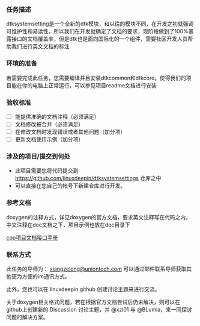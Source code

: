 ### 任务描述

dtksystemsetting是一个全新的dtk模块，和以往的模块不同，在开发之初就强调可维护性和易读性，所以我们在开发就确定了文档的要求，现阶段做到了100%暴露接口的文档覆盖率，但是dtk也是面向国际化的一个组件，需要社区开发人员帮助我们进行英文文档的标注

### 环境的准备

若需要完成此任务，您需要编译并且安装dtkcommon和dtkcore。使得我们的项目能在你的电脑上正常运行，可以参见项目readme文档进行安装

### 验收标准

- [ ] 能提供准确的文档注释（必须满足）
- [ ] 文档修改被合并（必须满足）
- [ ] 在修改文档时发现错误或者其他问题（加分项）
- [ ] 更新文档使用示例（加分项）

### 涉及的项目/提交到何处

- 此项目需要您将代码提交到 <https://github.com/linuxdeepin/dtksystemsettings> 仓库之中
- 可以直接在您自己的帐号下新建仓库进行开发。

### 参考文档

doxygen的注释方式，详见doxygen的官方文档，要求英文注释写在代码之内，中文注释在doc文档之下，项目示例也放在doc目录下

[cpp项目文档接口手册](https://wiki.deepin.org/zh/01_deepin%E9%85%8D%E5%A5%97%E7%94%9F%E6%80%81/01_deepin%E5%85%A5%E9%97%A8/02_%E5%BC%80%E5%8F%91%E7%9B%B8%E5%85%B3/02_%E8%B4%A1%E7%8C%AE%E6%8C%87%E5%8D%97/CPP-Project-Documentation-Handbook-zh_CN)

### 联系方式

此任务的导师为： xiangzelong@uniontech.com
可以通过邮件联系导师获取其他更为方便的im通讯方式。

此外，您也可以在 linuxdeepin github 创建讨论主题来进行交流。

关于doxygen相关格式问题，若在根据官方文档尝试后仍未解决，则可以在github上创建新的 Discussion 讨论主题，并 @xzl01 与 @BLumia，来一同探讨问题的解决方案。
